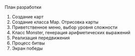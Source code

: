 План разработки
1) Создание карт
2) Создание класса Map. Отрисовка карты
3) Приветственное меню, выбор уровня сложности
4) Класс Monster, генерация арифметических выражений
5) Реализация передвижения
6) Процесс битвы
7) Экран победы